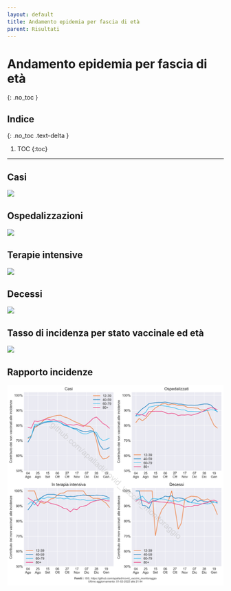 ```yaml
---
layout: default
title: Andamento epidemia per fascia di età
parent: Risultati
---
```


# Andamento epidemia per fascia di età
{: .no_toc }

## Indice
{: .no_toc .text-delta }

1. TOC
{:toc}

---

## Casi

<img src="https://github.com/apalladi/covid_vaccini_monitoraggio/blob/main/risultati/andamento_fasce_età_casi.png?raw=true"/>


## Ospedalizzazioni

<img src="https://github.com/apalladi/covid_vaccini_monitoraggio/blob/main/risultati/andamento_fasce_età_ospedalizzati.png?raw=true"/>


## Terapie intensive

<img src="https://github.com/apalladi/covid_vaccini_monitoraggio/blob/main/risultati/andamento_fasce_età_ricoveratiTI.png?raw=true"/>


## Decessi

<img src="https://github.com/apalladi/covid_vaccini_monitoraggio/blob/main/risultati/andamento_fasce_età_decessi.png?raw=true"/>


## Tasso di incidenza per stato vaccinale ed età

<img src="https://github.com/apalladi/covid_vaccini_monitoraggio/blob/main/risultati/tassi_per_età.png?raw=true"/>


## Rapporto incidenze

<img src="https://github.com/apalladi/covid_vaccini_monitoraggio/blob/main/risultati/andamento_rapporti_incidenze.png?raw=true"/>
